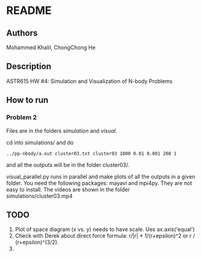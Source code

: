# README

## Authors

Mohammed Khalil, ChongChong He

## Description

ASTR615 HW #4: Simulation and Visualization of N-body Problems

## How to run

### Problem 2

Files are in the folders *simulation* and *visual*. 

cd into simulations/ and do

	../pp-nbody/a.out cluster03.txt cluster03 1000 0.01 0.001 200 1

and all the outputs will be in the folder cluster03/.

visual_parallel.py runs in parallel and make plots of all the outputs in a given folder. You need the following packages: mayavi and mpi4py. They are not easy to install. The videos are shown in the folder simulations/cluster03.mp4

## TODO
1. Plot of space diagram (x vs. y) needs to have scale. Ues ax.axis('equal')
2. Check with Derek about direct force formula: r/|r| * 1/(r+epsilon)^2 or r / (r+epsilon)^(3/2).
3. 
